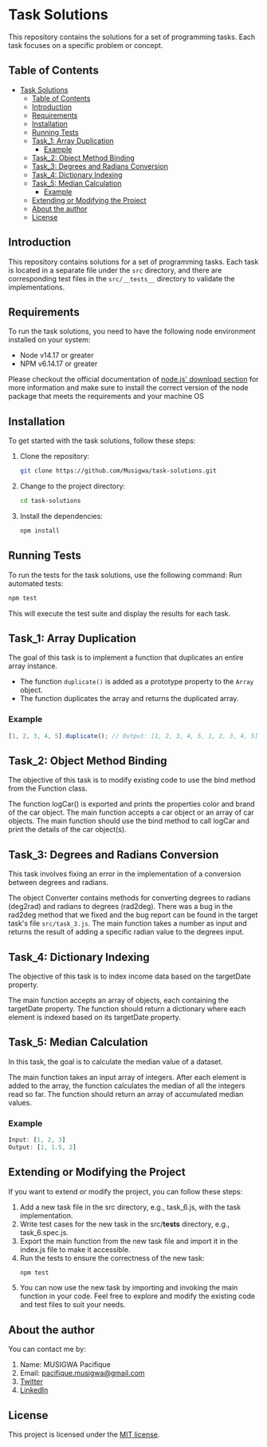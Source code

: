 # Task Solutions

This repository contains the solutions for a set of programming tasks. Each task focuses on a specific problem or concept.

## Table of Contents

- [Task Solutions](#task-solutions)
  - [Table of Contents](#table-of-contents)
  - [Introduction](#introduction)
  - [Requirements](#requirements)
  - [Installation](#installation)
  - [Running Tests](#running-tests)
  - [Task\_1: Array Duplication](#task_1-array-duplication)
    - [Example](#example)
  - [Task\_2: Object Method Binding](#task_2-object-method-binding)
  - [Task\_3: Degrees and Radians Conversion](#task_3-degrees-and-radians-conversion)
  - [Task\_4: Dictionary Indexing](#task_4-dictionary-indexing)
  - [Task\_5: Median Calculation](#task_5-median-calculation)
    - [Example](#example-1)
  - [Extending or Modifying the Project](#extending-or-modifying-the-project)
  - [About the author](#about-the-author)
  - [License](#license)

## Introduction

This repository contains solutions for a set of programming tasks. Each task is located in a separate file under the `src` directory, and there are corresponding test files in the `src/__tests__` directory to validate the implementations.

## Requirements

To run the task solutions, you need to have the following node environment installed on your system:

- Node v14.17 or greater
- NPM v6.14.17 or greater

Please checkout the official documentation of [node.js' download section](http://nodejs.org) for more information and make sure to install the correct version of the node package that meets the requirements and your machine OS

## Installation

To get started with the task solutions, follow these steps:

1. Clone the repository:

   ```bash
   git clone https://github.com/Musigwa/task-solutions.git
   ```

2. Change to the project directory:
   ```bash
   cd task-solutions
   ```

3. Install the dependencies:
   ```bash
   npm install
   ```

## Running Tests

To run the tests for the task solutions, use the following command:
Run automated tests:
```bash
npm test
```
This will execute the test suite and display the results for each task.

## Task_1: Array Duplication

The goal of this task is to implement a function that duplicates an entire array instance.

- The function `duplicate()` is added as a prototype property to the `Array` object.
- The function duplicates the array and returns the duplicated array.

### Example

```javascript
[1, 2, 3, 4, 5].duplicate(); // Output: [1, 2, 3, 4, 5, 1, 2, 3, 4, 5]
```

## Task_2: Object Method Binding

The objective of this task is to modify existing code to use the bind method from the Function class.

The function logCar() is exported and prints the properties color and brand of the car object.
The main function accepts a car object or an array of car objects.
The main function should use the bind method to call logCar and print the details of the car object(s).

## Task_3: Degrees and Radians Conversion

This task involves fixing an error in the implementation of a conversion between degrees and radians.

The object Converter contains methods for converting degrees to radians (deg2rad) and radians to degrees (rad2deg).
There was a bug in the rad2deg method that we fixed and the bug report can be found in the target task's file `src/task_3.js`.
The main function takes a number as input and returns the result of adding a specific radian value to the degrees input.

## Task_4: Dictionary Indexing

The objective of this task is to index income data based on the targetDate property.

The main function accepts an array of objects, each containing the targetDate property.
The function should return a dictionary where each element is indexed based on its targetDate property.

## Task_5: Median Calculation

In this task, the goal is to calculate the median value of a dataset.

The main function takes an input array of integers.
After each element is added to the array, the function calculates the median of all the integers read so far.
The function should return an array of accumulated median values.

### Example

```javascript
Input: [1, 2, 3]
Output: [1, 1.5, 2]
```

## Extending or Modifying the Project

If you want to extend or modify the project, you can follow these steps:

1. Add a new task file in the src directory, e.g., task_6.js, with the task implementation.
2. Write test cases for the new task in the src/__tests__ directory, e.g., task_6.spec.js.
3. Export the main function from the new task file and import it in the index.js file to make it accessible.
4. Run the tests to ensure the correctness of the new task:
   ```bash
   npm test
   ```
5. You can now use the new task by importing and invoking the main function in your code.
Feel free to explore and modify the existing code and test files to suit your needs.

## About the author


You can contact me by: 
1. Name: MUSIGWA Pacifique
2. Email: pacifique.musigwa@gmail.com
3. [Twitter](https://twitter.com/MusigwaP)
4. [LinkedIn](https://linkedin.com/in/musigwa-pacifique)

## License

This project is licensed under the [MIT license](https://opensource.org/licenses/MIT).